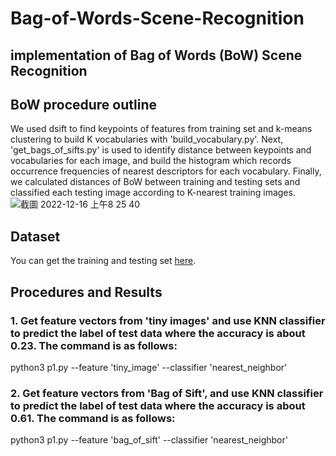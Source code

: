 # Bag-of-Words-Scene-Recognition
## implementation of Bag of Words (BoW) Scene Recognition

## BoW procedure outline
We used dsift to find keypoints of features from training set and k-means clustering to build K vocabularies with 'build_vocabulary.py'. Next, 'get_bags_of_sifts.py' is used to identify distance between keypoints and vocabularies for each image, and build the histogram which records occurrence frequencies of nearest descriptors for each vocabulary. Finally, we calculated distances of BoW between training and testing sets and classified each testing image according to K-nearest training images.
![截圖 2022-12-16 上午8 25 40](https://user-images.githubusercontent.com/96567794/207995416-f1676ca2-0ff5-446c-a3ac-90fe26f98f95.jpg)

## Dataset
You can get the training and testing set [here](https://drive.google.com/file/d/1ycutiD0rsnnefWlEgs0u0KmW2uXXXTKE/view?usp=share_link).

## Procedures and Results
### 1. Get feature vectors from 'tiny images' and use KNN classifier to predict the label of test data where the accuracy is about 0.23. The command is as follows:

python3 p1.py --feature 'tiny_image' --classifier 'nearest_neighbor' 

### 2. Get feature vectors from 'Bag of Sift', and use KNN classifier to predict the label of test data where the accuracy is about 0.61. The command is as follows:

python3 p1.py --feature 'bag_of_sift' --classifier 'nearest_neighbor' 

